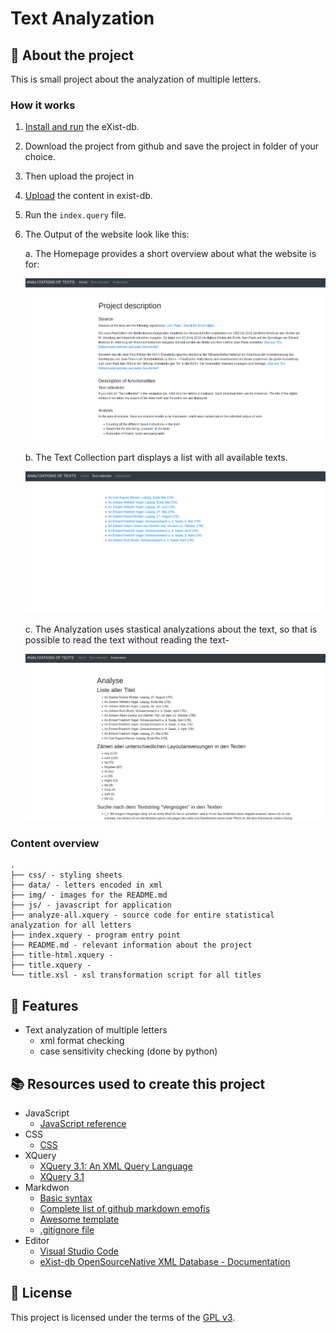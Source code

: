 # Text Analyzation

## :newspaper: About the project

This is small project about the analyzation of multiple letters.

### How it works

1. [Install and run](https://exist-db.org/exist/apps/doc/basic-installation) the eXist-db.

2. Download the project from github and save the project in folder of your choice.

3. Then upload the project in 
   
4. [Upload](https://exist-db.org/exist/apps/doc/uploading-files) the content in exist-db.

5. Run the `index.query` file.

6. The Output of the website look like this:

    a. The Homepage provides a short overview about what the website is for:

    ![Home](img/Home.png)

    b. The Text Collection part displays a list with all available texts.

    ![Text Collection](img/Text-Collection.png)

    c. The Analyzation uses stastical analyzations about the text, so that is possible to read the text without reading the text-

    ![Analyzation](img/Analyzation.png)

### Content overview

    .
    ├── css/ - styling sheets
    ├── data/ - letters encoded in xml
    ├── img/ - images for the README.md
    ├── js/ - javascript for application
    ├── analyze-all.xquery - source code for entire statistical analyzation for all letters
    ├── index.xquery - program entry point
    ├── README.md - relevant information about the project
    ├── title-html.xquery - 
    ├── title.xquery - 
    └── title.xsl - xsl transformation script for all titles

## :notebook: Features

* Text analyzation of multiple letters
  * xml format checking
  * case sensitivity checking (done by python)

## :books: Resources used to create this project

* JavaScript
  * [JavaScript reference](https://devdocs.io/javascript/)
* CSS
  * [CSS](https://getbootstrap.com/docs/3.4/css/)
* XQuery
  * [XQuery 3.1: An XML Query Language](https://www.w3.org/TR/xquery-31/)
  * [XQuery 3.1](https://docs.basex.org/wiki/XQuery_3.1)
* Markdwon
  * [Basic syntax](https://www.markdownguide.org/basic-syntax/)
  * [Complete list of github markdown emofis](https://dev.to/nikolab/complete-list-of-github-markdown-emoji-markup-5aia)
  * [Awesome template](http://github.com/Human-Activity-Recognition/blob/main/README.md)
  * [.gitignore file](https://git-scm.com/docs/gitignore)
* Editor
  * [Visual Studio Code](https://code.visualstudio.com/)
  * [eXist-db OpenSourceNative XML Database - Documentation](https://exist-db.org/exist/apps/doc/documentation)

## :bookmark: License

This project is licensed under the terms of the [GPL v3](LICENSE).
